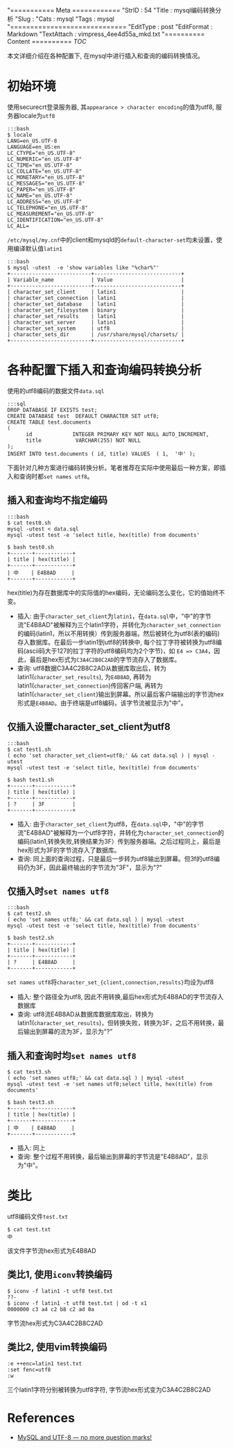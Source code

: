 "=========== Meta ============
"StrID : 54
"Title : mysql编码转换分析
"Slug  : 
"Cats  : mysql
"Tags  : mysql
"=============================
"EditType   : post
"EditFormat : Markdown
"TextAttach : vimpress_4ee4d55a_mkd.txt
"========== Content ==========
$TOC$

本文详细介绍在各种配置下, 在mysql中进行插入和查询的编码转换情况。

# 初始环境
  
使用securecrt登录服务器, 其`appearance > character encoding`的值为utf8, 服务器locale为`utf8`

	:::bash
	$ locale
	LANG=en_US.UTF-8
	LANGUAGE=en_US:en
	LC_CTYPE="en_US.UTF-8"
	LC_NUMERIC="en_US.UTF-8"
	LC_TIME="en_US.UTF-8"
	LC_COLLATE="en_US.UTF-8"
	LC_MONETARY="en_US.UTF-8"
	LC_MESSAGES="en_US.UTF-8"
	LC_PAPER="en_US.UTF-8"
	LC_NAME="en_US.UTF-8"
	LC_ADDRESS="en_US.UTF-8"
	LC_TELEPHONE="en_US.UTF-8"
	LC_MEASUREMENT="en_US.UTF-8"
	LC_IDENTIFICATION="en_US.UTF-8"
	LC_ALL=

`/etc/mysql/my.cnf`中的client和mysqld的`default-character-set`均未设置，使用编译默认值`latin1`

	:::bash
	$ mysql -utest  -e 'show variables like "%char%"'  
	+--------------------------+----------------------------+
	| Variable_name            | Value                      |
	+--------------------------+----------------------------+
	| character_set_client     | latin1                     |
	| character_set_connection | latin1                     |
	| character_set_database   | latin1                     |
	| character_set_filesystem | binary                     |
	| character_set_results    | latin1                     |
	| character_set_server     | latin1                     |
	| character_set_system     | utf8                       |
	| character_sets_dir       | /usr/share/mysql/charsets/ |
	+--------------------------+----------------------------+

# 各种配置下插入和查询编码转换分析

使用的utf8编码的数据文件`data.sql`

	:::sql
	DROP DATABASE IF EXISTS test;
	CREATE DATABASE test  DEFAULT CHARACTER SET utf8;
	CREATE TABLE test.documents
	(
		  id             INTEGER PRIMARY KEY NOT NULL AUTO_INCREMENT,
		  title           VARCHAR(255) NOT NULL
	);
	INSERT INTO test.documents ( id, title) VALUES  ( 1,  '中' );

下面针对几种方案进行编码转换分析。笔者推荐在实际中使用最后一种方案，即插入和查询时都`set names utf8`。


## 插入和查询均不指定编码

	:::bash
	$ cat test0.sh
	mysql -utest < data.sql
	mysql -utest test -e 'select title, hex(title) from documents'

	$ bash test0.sh
	+-------+------------+
	| title | hex(title) |
	+-------+------------+
	| 中    | E4B8AD     |
	+-------+------------+

hex(title)为存在数据库中的实际值的hex编码，无论编码怎么变化，它的值始终不变。

* 插入: 由于`character_set_client`为`latin1`，在`data.sql`中，"中"的字节流"E4B8AD"被解释为三个latin1字符，并转化为`character_set_connection`的编码(latin1，所以不用转换）传到服务器端，然后被转化为utf8(表的编码)存入数据库。在最后一步latin1到utf8的转换中, 每个拉丁字符被转换为utf8编码(ascii码大于127的拉丁字符的utf8编码均为2个字节)，如 `E4 => C3A4`，因此，最后是hex形式为`C3A4C2B8C2AD`的字节流存入了数据库。
* 查询: utf8数据C3A4C2B8C2AD从数据库取出后，转为latin1(`character_set_results`), 为`E4B8AD`, 再转为latin1(`character_set_connection`)传回客户端, 再转为latin1(`character_set_client`)输出到屏幕。所以最后客户端输出的字节流hex形式是`E4B8AD`。由于终端是utf8编码，该字节流被显示为"中"。

## 仅插入设置character_set_client为utf8

	:::bash
	$ cat test1.sh
	( echo 'set character_set_client=utf8;' && cat data.sql ) | mysql -utest
	mysql -utest test -e 'select title, hex(title) from documents'

	$ bash test1.sh
	+-------+------------+
	| title | hex(title) |
	+-------+------------+
	| ?     | 3F         |
	+-------+------------+

* 插入: 由于`character_set_client`为utf8，在`data.sql`中，"中"的字节流"E4B8AD"被解释为一个utf8字符，并转化为`character_set_connection`的编码(latin1,转换失败,转换结果为3F）传到服务器端。之后过程同上，最后是hex形式为3F的字节流存入了数据库。
* 查询: 同上面的查询过程，只是最后一步转为utf8输出到屏幕。但3f的utf8编码仍为3F，因此最终输出的字节流为"3F"，显示为"?" 

## 仅插入时`set names utf8`

	:::bash
	$ cat test2.sh
	( echo 'set names utf8;' && cat data.sql ) | mysql -utest
	mysql -utest test -e 'select title, hex(title) from documents'

	$ bash test2.sh
	+-------+------------+
	| title | hex(title) |
	+-------+------------+
	| ?     | E4B8AD     |
	+-------+------------+

`set names utf8`将`character_set_{client,connection,results}`均设为utf8

* 插入: 整个路径全为utf8, 因此不用转换,最后hex形式为E4B8AD的字节流存入数据库
* 查询: utf8流E4B8AD从数据库数据库取出，转换为latin1(`character_set_results`)，但转换失败，转换为3F，之后不用转换，最后输出到屏幕的流为3F，显示为"?" 

## 插入和查询时均`set names utf8`

	$ cat test3.sh
	( echo 'set names utf8;' && cat data.sql ) | mysql -utest
	mysql -utest test -e 'set names utf8;select title, hex(title) from documents'

	$ bash test3.sh
	+-------+------------+
	| title | hex(title) |
	+-------+------------+
	| 中    | E4B8AD     |
	+-------+------------+

* 插入: 同上
* 查询: 整个过程不用转换，最后输出到屏幕的字节流是"E4B8AD"，显示为"中"。

# 类比

utf8编码文件`test.txt`

	$ cat test.txt
	中

该文件字节流hex形式为E4B8AD

## 类比1, 使用`iconv`转换编码

	$ iconv -f latin1 -t utf8 test.txt
	??-
	$ iconv -f latin1 -t utf8 test.txt | od -t x1
	0000000 c3 a4 c2 b8 c2 ad 0a

字节流hex形式为C3A4C2B8C2AD

## 类比2, 使用vim转换编码

	:e ++enc=latin1 test.txt
	:set fenc=utf8
	:w

三个latin1字符分别被转换为utf8字符, 字节流hex形式变为C3A4C2B8C2AD

# References

* [MySQL and UTF-8 — no more question marks!][mysql-and-utf8]

[mysql-and-utf8]: http://www.bluetwanger.de/blog/2006/11/20/mysql-and-utf-8-no-more-question-marks/
